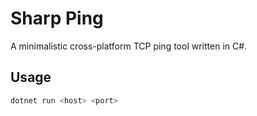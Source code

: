 # Sharp Ping

A minimalistic cross-platform TCP ping tool written in C#.

## Usage

```sh
dotnet run <host> <port>
```
